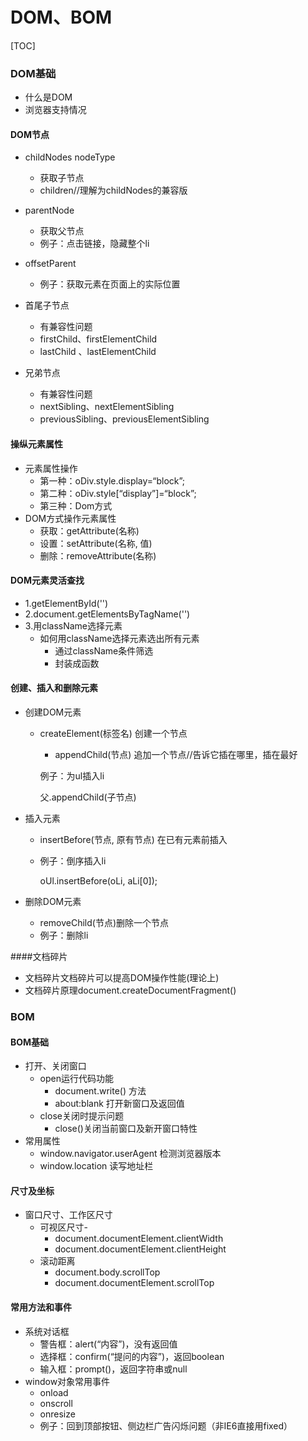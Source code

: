 # DOM、BOM

[TOC]

### DOM基础

- 什么是DOM
- 浏览器支持情况

#### DOM节点

- childNodes	 nodeType
  - 获取子节点
  - children//理解为childNodes的兼容版


-   parentNode

    - 获取父节点
    - 例子：点击链接，隐藏整个li

-   offsetParent

    - 例子：获取元素在页面上的实际位置

-   首尾子节点

    - 有兼容性问题
    - firstChild、firstElementChild 
    - lastChild 、lastElementChild

-   兄弟节点

    - 有兼容性问题
    - nextSibling、nextElementSibling
    - previousSibling、previousElementSibling


#### 操纵元素属性 

- 元素属性操作
  - 第一种：oDiv.style.display=“block”;
  - 第二种：oDiv.style[“display”]=“block”;
  - 第三种：Dom方式
- DOM方式操作元素属性
  - 获取：getAttribute(名称)
  - 设置：setAttribute(名称, 值)
  - 删除：removeAttribute(名称)

#### DOM元素灵活查找

- 1.getElementById('')
- 2.document.getElementsByTagName('')
- 3.用className选择元素
  - 如何用className选择元素选出所有元素
    - 通过className条件筛选
    - 封装成函数


#### 创建、插入和删除元素

- 创建DOM元素

  - createElement(标签名)		创建一个节点

    - appendChild(节点)		追加一个节点//告诉它插在哪里，插在最好

    例子：为ul插入li

    父.appendChild(子节点)

- 插入元素

  - insertBefore(节点, 原有节点)	在已有元素前插入

  - 例子：倒序插入li

    oUl.insertBefore(oLi, aLi[0]);


- 删除DOM元素
  - removeChild(节点)删除一个节点
  - 例子：删除li

####文档碎片

- 文档碎片文档碎片可以提高DOM操作性能(理论上)
- 文档碎片原理document.createDocumentFragment()


### BOM

#### BOM基础

- 打开、关闭窗口
  - open运行代码功能
    - document.write() 方法
    - about:blank 打开新窗口及返回值
  - close关闭时提示问题
    - close()关闭当前窗口及新开窗口特性
- 常用属性
  - window.navigator.userAgent  检测浏览器版本
  - window.location   读写地址栏

#### 尺寸及坐标

- 窗口尺寸、工作区尺寸
  - 可视区尺寸-
    - document.documentElement.clientWidth
    - document.documentElement.clientHeight
  - 滚动距离
    - document.body.scrollTop
    - document.documentElement.scrollTop

#### 常用方法和事件

- 系统对话框
  - 警告框：alert(“内容”)，没有返回值
  - 选择框：confirm(“提问的内容”)，返回boolean
  - 输入框：prompt()，返回字符串或null
- window对象常用事件
  - onload
  - onscroll
  - onresize
  - 例子：回到顶部按钮、侧边栏广告闪烁问题（非IE6直接用fixed）